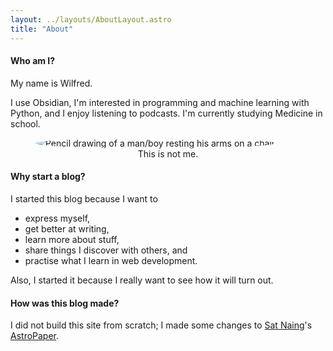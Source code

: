 ```yaml
---
layout: ../layouts/AboutLayout.astro
title: "About"
---
```


#### Who am I?

My name is Wilfred.

I use Obsidian, I'm interested in programming and machine learning with Python, and I enjoy listening to podcasts. I'm currently studying Medicine in school.

<div>
  <figure>
    <img style="border-radius: 50%" src="/assets/picture.jpg" class="sm:w-1/2 mx-auto" alt="Pencil drawing of a man/boy resting his arms on a chair">
    <figcaption style="text-align: center">This is not me.</figcaption>
  </figure>
</div>

#### Why start a blog?

I started this blog because I want to

- express myself,
- get better at writing,
- learn more about stuff,
- share things I discover with others, and
- practise what I learn in web development.

Also, I started it because I really want to see how it will turn out.

#### How was this blog made?

I did not build this site from scratch; I made some changes to [Sat Naing](https://github.com/satnaing)'s [AstroPaper](https://astro.build/themes/details/astro-paper/).
